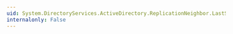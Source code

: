 ```yaml
---
uid: System.DirectoryServices.ActiveDirectory.ReplicationNeighbor.LastSyncResult
internalonly: False
---
```

